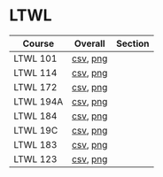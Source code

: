 # LTWL

| Course | Overall | Section |
| ------ | ------- | ------- |
| LTWL 101 | [csv](https://github.com/UCSD-Historical-Enrollment-Data/2024Spring/blob/main/overall/LTWL%20101.csv), [png](https://raw.githubusercontent.com/UCSD-Historical-Enrollment-Data/2024Spring/main/plot_overall/LTWL%20101.png) |  |
| LTWL 114 | [csv](https://github.com/UCSD-Historical-Enrollment-Data/2024Spring/blob/main/overall/LTWL%20114.csv), [png](https://raw.githubusercontent.com/UCSD-Historical-Enrollment-Data/2024Spring/main/plot_overall/LTWL%20114.png) |  |
| LTWL 172 | [csv](https://github.com/UCSD-Historical-Enrollment-Data/2024Spring/blob/main/overall/LTWL%20172.csv), [png](https://raw.githubusercontent.com/UCSD-Historical-Enrollment-Data/2024Spring/main/plot_overall/LTWL%20172.png) |  |
| LTWL 194A | [csv](https://github.com/UCSD-Historical-Enrollment-Data/2024Spring/blob/main/overall/LTWL%20194A.csv), [png](https://raw.githubusercontent.com/UCSD-Historical-Enrollment-Data/2024Spring/main/plot_overall/LTWL%20194A.png) |  |
| LTWL 184 | [csv](https://github.com/UCSD-Historical-Enrollment-Data/2024Spring/blob/main/overall/LTWL%20184.csv), [png](https://raw.githubusercontent.com/UCSD-Historical-Enrollment-Data/2024Spring/main/plot_overall/LTWL%20184.png) |  |
| LTWL 19C | [csv](https://github.com/UCSD-Historical-Enrollment-Data/2024Spring/blob/main/overall/LTWL%2019C.csv), [png](https://raw.githubusercontent.com/UCSD-Historical-Enrollment-Data/2024Spring/main/plot_overall/LTWL%2019C.png) |  |
| LTWL 183 | [csv](https://github.com/UCSD-Historical-Enrollment-Data/2024Spring/blob/main/overall/LTWL%20183.csv), [png](https://raw.githubusercontent.com/UCSD-Historical-Enrollment-Data/2024Spring/main/plot_overall/LTWL%20183.png) |  |
| LTWL 123 | [csv](https://github.com/UCSD-Historical-Enrollment-Data/2024Spring/blob/main/overall/LTWL%20123.csv), [png](https://raw.githubusercontent.com/UCSD-Historical-Enrollment-Data/2024Spring/main/plot_overall/LTWL%20123.png) |  |
